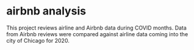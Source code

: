 # airbnb analysis
This project reviews airline and Airbnb data during COVID months.
Data from Airbnb reviews were compared against airline data coming into the city of Chicago for 2020.
